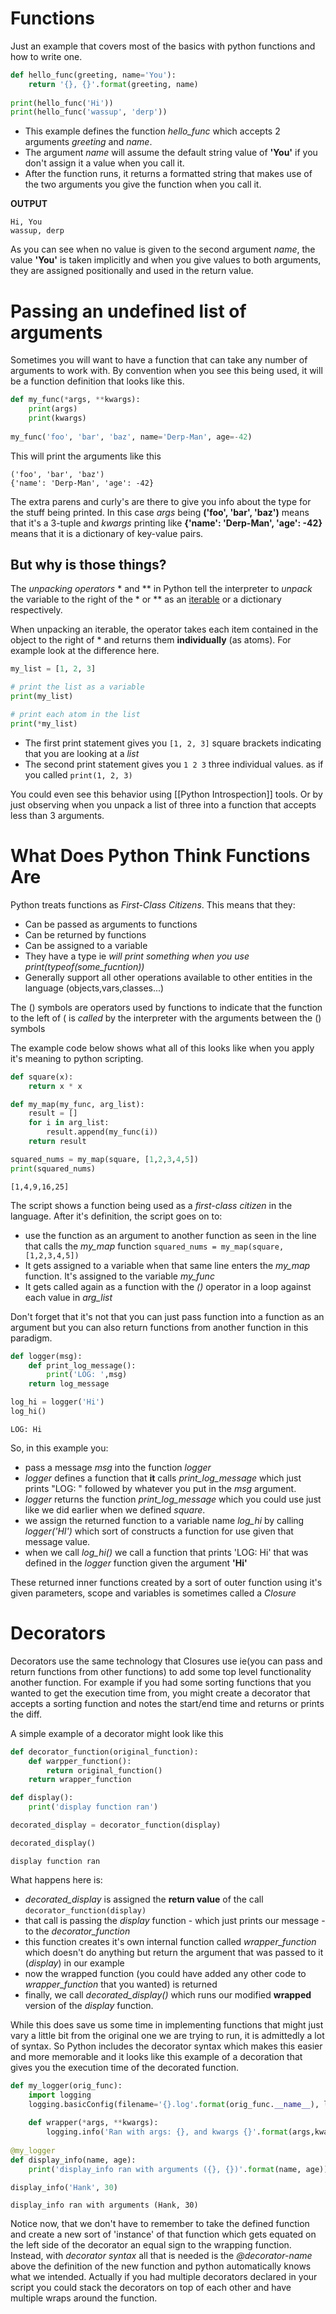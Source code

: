 # Functions
Just an example that covers most of the basics with python functions and how to write one.

```python
def hello_func(greeting, name='You'):
	return '{}, {}'.format(greeting, name)
	
print(hello_func('Hi'))
print(hello_func('wassup', 'derp'))
```
- This example defines the function _hello\_func_ which accepts 2 arguments _greeting_ and _name_. 
- The argument _name_ will assume the default string value of **'You'** if you don't assign it a value when you call it.
- After the function runs, it returns a formatted string that makes use of the two arguments you give the function when you call it.

**OUTPUT**
```output
Hi, You
wassup, derp
```
As you can see when no value is given to the second argument _name_, the value **'You'** is taken implicitly and when you give values to both arguments, they are assigned positionally and used in the return value.

# Passing an undefined list of arguments
Sometimes you will want to have a function that can take any number of arguments to work with. By convention when you see this being used, it will be a function definition that looks like this.

```python
def my_func(*args, **kwargs):
	print(args)
	print(kwargs)
	
my_func('foo', 'bar', 'baz', name='Derp-Man', age=-42)
```

This will print the arguments like this

```output
('foo', 'bar', 'baz')
{'name': 'Derp-Man', 'age': -42}
```
The extra parens and curly's are there to give you info about the type for the stuff being printed. In this case _args_ being **('foo', 'bar', 'baz')** means that it's a 3-tuple and _kwargs_ printing like **{'name': 'Derp-Man', 'age': -42}** means that it is a dictionary of key-value pairs.

## But why is those things?
The _unpacking operators_ \* and \*\* in Python tell the interpreter to _unpack_ the variable to the right of the \* or \*\* as an [iterable](Python%20Iterartors%20and%20Generators.md) or a dictionary respectively. 

When unpacking an iterable, the operator takes each item contained in the object to the right of \* and returns them **individually** (as atoms). For example look at the difference here.

```python
my_list = [1, 2, 3]

# print the list as a variable
print(my_list)

# print each atom in the list
print(*my_list)
```
- The first print statement gives you `[1, 2, 3]` square brackets indicating that you are looking at a _list_
- The second print statement gives you `1 2 3` three individual values. as if you called `print(1, 2, 3)`

You could even see this behavior using [[Python Introspection]] tools. Or by just observing when you unpack a list of three into a function that accepts less than 3 arguments.

# What Does Python Think Functions Are
Python treats functions as _First-Class Citizens_. This means that they:
- Can be passed as arguments to functions
- Can be returned by functions
- Can be assigned to a variable
- They have a type ie _will print something when you use print(typeof(some\_fucntion))_
- Generally support all other operations available to other entities in the language (objects,vars,classes...)

The () symbols are operators used by functions to indicate that the function to the left of ( is _called_ by the interpreter with the arguments between the () symbols

The example code below shows what all of this looks like when you apply it's meaning to python scripting.

```python
def square(x):
	return x * x

def my_map(my_func, arg_list):
	result = []
	for i in arg_list:
		result.append(my_func(i))
	return result

squared_nums = my_map(square, [1,2,3,4,5])
print(squared_nums)
```
```output
[1,4,9,16,25]
```
The script shows a function being used as a _first-class citizen_ in the language. After it's definition, the script goes on to:
- use the function as an argument to another function as seen in the line that calls the _my\_map_ function `squared_nums = my_map(square,[1,2,3,4,5])`
- It gets assigned to a variable when that same line enters the _my\_map_ function. It's assigned to the variable _my\_func_
- It gets called again as a function with the _()_ operator in a loop against each value in _arg\_list_ 

Don't forget that it's not that you can just pass function into a function as an argument but you can also return functions from another function in this paradigm.

```python
def logger(msg):
	def print_log_message():
		print('LOG: ',msg)
	return log_message

log_hi = logger('Hi')
log_hi()
```
```output
LOG: Hi
```
So, in this example you:
- pass a message _msg_ into the function _logger_
- _logger_ defines a function that **it** calls _print\_log\_message_ which just prints "LOG: " followed by whatever you put in the _msg_ argument.
- _logger_ returns the function _print\_log\_message_ which you could use just like we did earlier when we defined _square_.
- we assign the returned function to a variable name _log\_hi_ by calling _logger('HI')_ which sort of constructs a function for use given that message value.
- when we call _log\_hi()_ we call a function that prints 'LOG: Hi' that was defined in the _logger_ function given the argument **'Hi'**

These returned inner functions created by a sort of outer function using it's given parameters, scope and variables is sometimes called a _Closure_

# Decorators
Decorators use the same technology that Closures use ie(you can pass and return functions from other functions) to add some top level functionality another function. For example if you had some sorting functions that you wanted to get the execution time from, you might create a decorator that accepts a sorting function and notes the start/end time and returns or prints the diff.

A simple example of a decorator might look like this
```python
def decorator_function(original_function):
	def warpper_function():
		return original_function()
	return wrapper_function

def display():
	print('display function ran')

decorated_display = decorator_function(display)

decorated_display()
```
```output
display function ran
```
What happens here is:
- _decorated\_display_ is assigned the **return value** of the call `decorator_function(display)`
- that call is passing the _display_ function - which just prints our message - to the _decorator\_function_
- this function creates it's own internal function called _wrapper\_function_ which doesn't do anything but return the argument that was passed to it (_display_) in our example
- now the wrapped function (you could have added any other code to _wrapper\_function_ that you wanted) is returned
- finally, we call _decorated\_display()_ which runs our modified **wrapped** version of the _display_ function. 

While this does save us some time in implementing functions that might just vary a little bit from the original one we are trying to run, it is admittedly a lot of syntax. So Python includes the decorator syntax which makes this easier and more memorable and it looks like this example of a decoration that gives you the execution time of the decorated function.

```python
def my_logger(orig_func):
	import logging
	logging.basicConfig(filename='{}.log'.format(orig_func.__name__), level = logging.INFO)
	
	def wrapper(*args, **kwargs):
		logging.info('Ran with args: {}, and kwargs {}'.format(args,kwargs))
		
@my_logger
def display_info(name, age):
	print('display_info ran with arguments ({}, {})'.format(name, age))

display_info('Hank', 30)
```
```output
display_info ran with arguments (Hank, 30)
```

Notice now, that we don't have to remember to take the defined function and create a new sort of 'instance' of that function which gets equated on the left side of the decorator an equal sign to the wrapping function. Instead, with _decorator syntax_ all that is needed is the _@decorator-name_ above the definition of the new function and python automatically knows what we intended. Actually if you had multiple decorators declared in your script you could stack the decorators on top of each other and have multiple wraps around the function.




